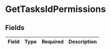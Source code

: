 # GetTasksIdPermissions


## Fields

| Field       | Type        | Required    | Description |
| ----------- | ----------- | ----------- | ----------- |